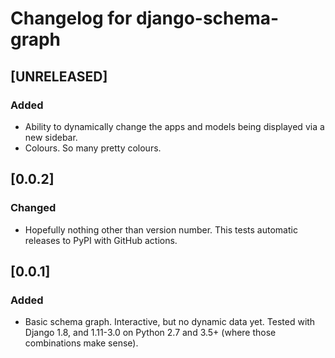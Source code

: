 # Changelog for django-schema-graph

## [UNRELEASED]

### Added

- Ability to dynamically change the apps and models being displayed via a new
  sidebar.
- Colours. So many pretty colours.

## [0.0.2]

### Changed
- Hopefully nothing other than version number. This tests automatic releases to
  PyPI with GitHub actions.

## [0.0.1]

### Added
- Basic schema graph. Interactive, but no dynamic data yet. Tested with Django
  1.8, and 1.11-3.0 on Python 2.7 and 3.5+ (where those combinations make sense).
